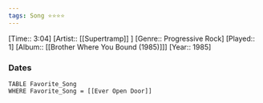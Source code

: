 ```yaml
---
tags: Song ⭐⭐⭐⭐ 
---
```

[Time:: 3:04]
[Artist:: [[Supertramp]] ]
[Genre:: Progressive Rock]
[Played:: 1]
[Album:: [[Brother Where You Bound (1985)]]]
[Year:: 1985]
### Dates
````dataview
TABLE Favorite_Song
WHERE Favorite_Song = [[Ever Open Door]]
````